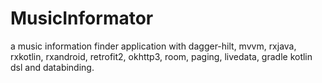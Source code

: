 # MusicInformator
a music information finder application with dagger-hilt, mvvm, rxjava, rxkotlin, rxandroid, retrofit2, okhttp3, room, paging, livedata, gradle kotlin dsl and databinding.
